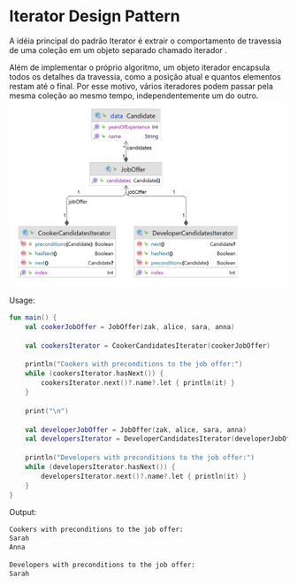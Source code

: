 # Iterator Design Pattern

A idéia principal do padrão Iterator é extrair o comportamento de travessia de uma coleção em um objeto separado chamado iterador .

Além de implementar o próprio algoritmo, um objeto iterador encapsula todos os detalhes da travessia, como a posição atual e quantos elementos restam até o final. Por esse motivo, vários iteradores podem passar pela mesma coleção ao mesmo tempo, independentemente um do outro.
![](uml.png)

Usage:
```kotlin
fun main() {
    val cookerJobOffer = JobOffer(zak, alice, sara, anna)

    val cookersIterator = CookerCandidatesIterator(cookerJobOffer)

    println("Cookers with preconditions to the job offer:")
    while (cookersIterator.hasNext()) {
        cookersIterator.next()?.name?.let { println(it) }
    }

    print("\n")

    val developerJobOffer = JobOffer(zak, alice, sara, anna)
    val developersIterator = DeveloperCandidatesIterator(developerJobOffer)

    println("Developers with preconditions to the job offer:")
    while (developersIterator.hasNext()) {
        developersIterator.next()?.name?.let { println(it) }
    }
}
```


Output:
```text
Cookers with preconditions to the job offer:
Sarah
Anna

Developers with preconditions to the job offer:
Sarah
```